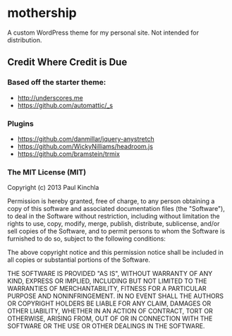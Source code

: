 # mothership

A custom WordPress theme for my personal site. Not intended for distribution.   

## Credit Where Credit is Due

### Based off the starter theme:

- http://underscores.me
- https://github.com/automattic/_s

### Plugins

- https://github.com/danmillar/jquery-anystretch  
- https://github.com/WickyNilliams/headroom.js
- https://github.com/bramstein/trmix

### The MIT License (MIT)

Copyright (c) 2013 Paul Kinchla

Permission is hereby granted, free of charge, to any person obtaining a copy
of this software and associated documentation files (the "Software"), to deal
in the Software without restriction, including without limitation the rights
to use, copy, modify, merge, publish, distribute, sublicense, and/or sell
copies of the Software, and to permit persons to whom the Software is
furnished to do so, subject to the following conditions:

The above copyright notice and this permission notice shall be included in
all copies or substantial portions of the Software.

THE SOFTWARE IS PROVIDED "AS IS", WITHOUT WARRANTY OF ANY KIND, EXPRESS OR
IMPLIED, INCLUDING BUT NOT LIMITED TO THE WARRANTIES OF MERCHANTABILITY,
FITNESS FOR A PARTICULAR PURPOSE AND NONINFRINGEMENT. IN NO EVENT SHALL THE
AUTHORS OR COPYRIGHT HOLDERS BE LIABLE FOR ANY CLAIM, DAMAGES OR OTHER
LIABILITY, WHETHER IN AN ACTION OF CONTRACT, TORT OR OTHERWISE, ARISING FROM,
OUT OF OR IN CONNECTION WITH THE SOFTWARE OR THE USE OR OTHER DEALINGS IN
THE SOFTWARE.  

